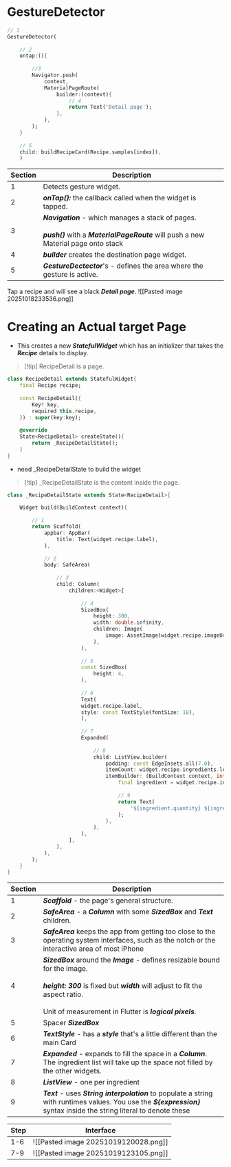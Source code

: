 # GestureDetector
```dart
// 1
GestureDetector(
	
	// 2
	ontap:(){
		
		//3
		Navigator.push(
			context,
			MaterialPageRoute(
				builder:(context){
					// 4
					return Text('Detail page');
				},
			),
		);
	}
	
	// 5
	child: buildRecipeCard(Recipe.samples[index]),
	)
```


| Section | Description                                                                                                                                    |
| ------- | ---------------------------------------------------------------------------------------------------------------------------------------------- |
| 1       | Detects gesture widget.                                                                                                                        |
| 2       | ***onTap():*** the callback called when the widget is tapped.                                                                                  |
| 3       | ***Navigation*** - which manages a stack of pages.<br><br>***push()*** with a ***MaterialPageRoute*** will push a new Material page onto stack |
| 4       | ***builder*** creates the destination page widget.                                                                                             |
| 5       | ***GestureDectector***'s - defines the area where the gesture is active.                                                                       |
Tap a recipe and will see a black ***Detail page***.
![[Pasted image 20251018233536.png]]

# Creating an Actual target Page
- This creates a new ***StatefulWidget*** which has an initializer that takes the ***Recipe*** details to display.
>[!tip] RecipeDetail is a page.

```dart title:'recipe_detail.dart'
class RecipeDetail extends StatefulWidget{
	final Recipe recipe;
	
	const RecipeDetail({
		Key? key,
		required this.recipe,
	}) : super(key:key);
	
	@override
	State<RecipeDetail> createState(){
		return _RecipeDetailState();
	}
}
```

- need  \_RecipeDetailState to build the widget
>[!tip] \_RecipeDetailState is the content inside the page.

```dart title:'recipe_detail.dart' 
class _RecipeDetailState extends State<RecipeDetail>{

	Widget build(BuildContext context){
	
		// 1
		return Scaffold(
			appbar: AppBar(
				title: Text(widget.recipe.label),
			),
			
			// 2
			body: SafeArea(
				
				// 3
				child: Column(
					children:<Widget>[
						
						// 4
						SizedBox(
							height: 300,
							width: double.infinity,
							children: Image(
								image: AssetImage(widget.recipe.imageUrl),
							),
						),
						
						// 5
						const SizedBox(
							height: 4,
						),
						
						// 6
						Text(
						widget.recipe.label,
						style: const TextStyle(fontSize: 18),
						),
						
						// 7
						Expanded(
							
							// 8
							child: ListView.builder(
								padding: const EdgeInsets.all(7.0),
								itemCount: widget.recipe.ingredients.length,
								itemBuilder: (BuildContext context, int index){
									final ingredient = widget.recipe.ingredients[index];
									
									// 9
									return Text(
										'${ingredient.quantity} ${ingredient.measure} ${ingredient.name}'
									);
								},
							),
						),
					],
				),
			),
		);
	}
}
```

| Section | Description                                                                                                                                                                                                                           |
| ------- | ------------------------------------------------------------------------------------------------------------------------------------------------------------------------------------------------------------------------------------- |
| 1       | ***Scaffold*** - the page's general structure.                                                                                                                                                                                        |
| 2       | ***SafeArea*** - a ***Column*** with some ***SizedBox*** and ***Text*** children.                                                                                                                                                     |
| 3       | ***SafeArea*** keeps the app from getting too close to the operating system interfaces, such as the notch or the interactive area of most iPhone                                                                                      |
| 4       | ***SizedBox*** around the ***Image*** - defines resizable bound for the image. <br><br>***height: 300*** is fixed but ***width*** will adjust to fit the aspect ratio.<br><br>Unit of measurement in Flutter is ***logical pixels***. |
| 5       | Spacer ***SizedBox***                                                                                                                                                                                                                 |
| 6       | ***TextStyle*** - has a ***style*** that's a little different than the main Card                                                                                                                                                      |
| 7       | ***Expanded*** - expands to fill the space in a ***Column***. The ingredient list will take up the space not filled by the other widgets.                                                                                             |
| 8       | ***ListView*** - one per ingredient                                                                                                                                                                                                   |
| 9       | ***Text*** - uses ***String interpolation*** to populate a string with runtimes values. You use the ***${expression}*** syntax inside the string literal to denote these                                                              |


| Step | Interface                            |
| ---- | ------------------------------------ |
| 1-6  | ![[Pasted image 20251019120028.png]] |
| 7-9  | ![[Pasted image 20251019123105.png]] |

